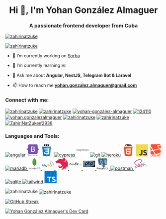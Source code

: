 <h1 align="center">Hi 👋, I'm Yohan González Almaguer</h1>
<h3 align="center">A passionate frontend developer from Cuba</h3>

<p align="left"> <a href="https://github.com/ryo-ma/github-profile-trophy"><img src="https://github-profile-trophy.vercel.app/?username=zahirinatzuke&no-bg=true&no-frame=true&margin-w=15&margin-h=15&theme=darkhub&rank=SECRET,SSS,SS,S,AAA,AA,A,B,C" alt="zahirinatzuke" /></a> </p>

<p align="left"> <a href="https://twitter.com/zahirinatzuke" target="blank"><img src="https://img.shields.io/twitter/follow/zahirinatzuke?logo=twitter&style=for-the-badge" alt="zahirinatzuke" /></a> </p>

- 🔭 I’m currently working on [Sorba](https://sorba.ai)

- 🌱 I’m currently learning **💤**

- 💬 Ask me about **Angular, NestJS, Telegram Bot & Laravel**

- 📫 How to reach me **yohan.gonzalez.almaguer@gmail.com**

<h3 align="left">Connect with me:</h3>
<p align="left">
<a href="https://dev.to/zahirinatzuke" target="blank"><img align="center" src="https://raw.githubusercontent.com/rahuldkjain/github-profile-readme-generator/master/src/images/icons/Social/devto.svg" alt="zahirinatzuke" height="30" width="40" /></a>
<a href="https://twitter.com/zahirinatzuke" target="blank"><img align="center" src="https://raw.githubusercontent.com/rahuldkjain/github-profile-readme-generator/master/src/images/icons/Social/twitter.svg" alt="zahirinatzuke" height="30" width="40" /></a>
<a href="https://linkedin.com/in/yohan-gonzález-almaguer" target="blank"><img align="center" src="https://raw.githubusercontent.com/rahuldkjain/github-profile-readme-generator/master/src/images/icons/Social/linked-in-alt.svg" alt="yohan-gonzález-almaguer" height="30" width="40" /></a>
<a href="https://stackoverflow.com/users/124110" target="blank"><img align="center" src="https://raw.githubusercontent.com/rahuldkjain/github-profile-readme-generator/master/src/images/icons/Social/stack-overflow.svg" alt="124110" height="30" width="40" /></a>
<a href="https://fb.com/yohan.gonzalezalmaguer" target="blank"><img align="center" src="https://raw.githubusercontent.com/rahuldkjain/github-profile-readme-generator/master/src/images/icons/Social/facebook.svg" alt="yohan.gonzalezalmaguer" height="30" width="40" /></a>
<a href="https://instagram.com/zahirinatzuke" target="blank"><img align="center" src="https://raw.githubusercontent.com/rahuldkjain/github-profile-readme-generator/master/src/images/icons/Social/instagram.svg" alt="zahirinatzuke" height="30" width="40" /></a>
<a href="https://medium.com/zahirinatzuke" target="blank"><img align="center" src="https://raw.githubusercontent.com/rahuldkjain/github-profile-readme-generator/master/src/images/icons/Social/medium.svg" alt="zahirinatzuke" height="30" width="40" /></a>
<a href="https://discord.gg/ZahiriNatZuke#2938" target="blank"><img align="center" src="https://raw.githubusercontent.com/rahuldkjain/github-profile-readme-generator/master/src/images/icons/Social/discord.svg" alt="ZahiriNatZuke#2938" height="30" width="40" /></a>
</p>

<h3 align="left">Languages and Tools:</h3>
<p align="left">
  <a href="https://angular.io" target="_blank" rel="noreferrer"> <img src="https://angular.io/assets/images/logos/angular/angular.svg" alt="angular" width="40" height="40"/> </a> <a href="https://getbootstrap.com" target="_blank" rel="noreferrer"> <img src="https://raw.githubusercontent.com/devicons/devicon/master/icons/bootstrap/bootstrap-plain-wordmark.svg" alt="bootstrap" width="40" height="40"/> </a> <a href="https://www.w3schools.com/css/" target="_blank" rel="noreferrer"> <img src="https://raw.githubusercontent.com/devicons/devicon/master/icons/css3/css3-original-wordmark.svg" alt="css3" width="40" height="40"/> </a> <a href="https://www.cypress.io" target="_blank" rel="noreferrer"> <img src="https://raw.githubusercontent.com/simple-icons/simple-icons/6e46ec1fc23b60c8fd0d2f2ff46db82e16dbd75f/icons/cypress.svg" alt="cypress" width="40" height="40"/> </a> <a href="https://expressjs.com" target="_blank" rel="noreferrer"> <img src="https://raw.githubusercontent.com/devicons/devicon/master/icons/express/express-original-wordmark.svg" alt="express" width="40" height="40"/> </a> <a href="https://git-scm.com/" target="_blank" rel="noreferrer"> <img src="https://www.vectorlogo.zone/logos/git-scm/git-scm-icon.svg" alt="git" width="40" height="40"/> </a> <a href="https://heroku.com" target="_blank" rel="noreferrer"> <img src="https://www.vectorlogo.zone/logos/heroku/heroku-icon.svg" alt="heroku" width="40" height="40"/> </a> <a href="https://www.w3.org/html/" target="_blank" rel="noreferrer"> <img src="https://raw.githubusercontent.com/devicons/devicon/master/icons/html5/html5-original-wordmark.svg" alt="html5" width="40" height="40"/> </a> <a href="https://developer.mozilla.org/en-US/docs/Web/JavaScript" target="_blank" rel="noreferrer"> <img src="https://raw.githubusercontent.com/devicons/devicon/master/icons/javascript/javascript-original.svg" alt="javascript" width="40" height="40"/> </a> <a href="https://laravel.com/" target="_blank" rel="noreferrer"> <img src="https://raw.githubusercontent.com/devicons/devicon/master/icons/laravel/laravel-plain-wordmark.svg" alt="laravel" width="40" height="40"/> </a> <a href="https://mariadb.org/" target="_blank" rel="noreferrer"> <img src="https://www.vectorlogo.zone/logos/mariadb/mariadb-icon.svg" alt="mariadb" width="40" height="40"/> </a> <a href="https://www.mongodb.com/" target="_blank" rel="noreferrer"> <img src="https://raw.githubusercontent.com/devicons/devicon/master/icons/mongodb/mongodb-original-wordmark.svg" alt="mongodb" width="40" height="40"/> </a> <a href="https://www.mysql.com/" target="_blank" rel="noreferrer"> <img src="https://raw.githubusercontent.com/devicons/devicon/master/icons/mysql/mysql-original-wordmark.svg" alt="mysql" width="40" height="40"/> </a> <a href="https://nestjs.com/" target="_blank" rel="noreferrer"> <img src="https://raw.githubusercontent.com/devicons/devicon/master/icons/nestjs/nestjs-plain.svg" alt="nestjs" width="40" height="40"/> </a> <a href="https://nodejs.org" target="_blank" rel="noreferrer"> <img src="https://raw.githubusercontent.com/devicons/devicon/master/icons/nodejs/nodejs-original-wordmark.svg" alt="nodejs" width="40" height="40"/> </a> <a href="https://www.php.net" target="_blank" rel="noreferrer"> <img src="https://raw.githubusercontent.com/devicons/devicon/master/icons/php/php-original.svg" alt="php" width="40" height="40"/> </a> <a href="https://www.postgresql.org" target="_blank" rel="noreferrer"> <img src="https://raw.githubusercontent.com/devicons/devicon/master/icons/postgresql/postgresql-original-wordmark.svg" alt="postgresql" width="40" height="40"/> </a> <a href="https://postman.com" target="_blank" rel="noreferrer"> <img src="https://www.vectorlogo.zone/logos/getpostman/getpostman-icon.svg" alt="postman" width="40" height="40"/> </a> <a href="https://sass-lang.com" target="_blank" rel="noreferrer"> <img src="https://raw.githubusercontent.com/devicons/devicon/master/icons/sass/sass-original.svg" alt="sass" width="40" height="40"/> </a> <a href="https://www.sqlite.org/" target="_blank" rel="noreferrer"> <img src="https://www.vectorlogo.zone/logos/sqlite/sqlite-icon.svg" alt="sqlite" width="40" height="40"/> </a> <a href="https://tailwindcss.com/" target="_blank" rel="noreferrer"> <img src="https://www.vectorlogo.zone/logos/tailwindcss/tailwindcss-icon.svg" alt="tailwind" width="40" height="40"/> </a> <a href="https://www.typescriptlang.org/" target="_blank" rel="noreferrer"> <img src="https://raw.githubusercontent.com/devicons/devicon/master/icons/typescript/typescript-original.svg" alt="typescript" width="40" height="40"/> </a> </p>


<p><img align="left" src="https://github-readme-stats.vercel.app/api/top-langs?username=zahirinatzuke&show_icons=true&locale=en&layout=compact&count_private=true&theme=github_dark&hide_border=true" alt="zahirinatzuke" /></p>
<p></p>
<p>&nbsp;<img align="center" src="https://github-readme-stats.vercel.app/api?username=zahirinatzuke&show_icons=true&locale=en&layout=compact&count_private=true&theme=github_dark&hide_border=true" alt="zahirinatzuke" /></p>

[![GitHub Streak](https://github-readme-streak-stats.herokuapp.com?user=ZahiriNatZuke&theme=github-dark-blue&hide_border=true)](https://git.io/streak-stats)

<a href="https://app.daily.dev/ZahiriNatZuke"><img src="https://api.daily.dev/devcards/0f37f6a73b244830ba354157634c81c7.png?r=f9s" width="400" alt="Yohan González Almaguer's Dev Card"/></a>
